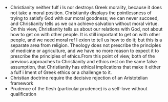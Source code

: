 - Christianity neither fulf i ls nor destroys Greek morality, because it does not take a moral position. Christianity displays the pointlessness of trying to satisfy God with our moral goodness; we can never succeed, and Christianity tells us we can achieve salvation without moral virtue. On this view, Christianity tells us about our relations with God, not about how to get on with other people. It is still important to get on with other people, and we need moral ref l exion to tell us how to do it; but this is a separate area from religion. Theology does not prescribe the principles of medicine or agriculture, and we have no more reason to expect it to prescribe the principles of ethics.From this point of view, both of the previous approaches to Christianity and ethics rest on the same false assumption, that Christianity has ethical implications that make it either a fulf i lment of Greek ethics or a challenge to it.
- Christian doctrine require the decisive rejection of an Aristotelian framework
- Prudence of the flesh (particular prudence) is a self-love without qualification